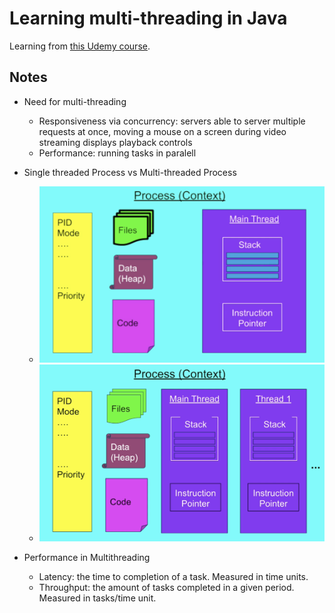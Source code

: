 # Learning multi-threading in Java

Learning from [this Udemy course](https://www.udemy.com/course/java-multithreading-concurrency-performance-optimization/).

## Notes

- Need for multi-threading
  - Responsiveness via concurrency: servers able to server multiple requests at once, moving a mouse on a screen during video streaming displays playback controls
  - Performance: running tasks in paralell


- Single threaded Process vs Multi-threaded Process

  - ![Single Threaded Process](assets/process-single-threaded.png)
  - ![Multi-threaded Process](assets/process-multi-threaded.png)


- Performance in Multithreading

  - Latency: the time to completion of a task. Measured in time units.
  - Throughput: the amount of tasks completed in a given period. Measured in tasks/time unit.